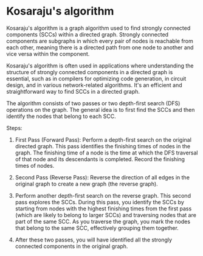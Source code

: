# Kosaraju's algorithm

Kosaraju's algorithm is a graph algorithm used to find strongly connected components (SCCs) within a directed graph. Strongly connected components are subgraphs in which every pair of nodes is reachable from each other, meaning there is a directed path from one node to another and vice versa within the component.

Kosaraju's algorithm is often used in applications where understanding the structure of strongly connected components in a directed graph is essential, such as in compilers for optimizing code generation, in circuit design, and in various network-related algorithms. It's an efficient and straightforward way to find SCCs in a directed graph.

The algorithm consists of two passes or two depth-first search (DFS) operations on the graph. The general idea is to first find the SCCs and then identify the nodes that belong to each SCC.

Steps:

1. First Pass (Forward Pass): Perform a depth-first search on the original directed graph. This pass identifies the finishing times of nodes in the graph. The finishing time of a node is the time at which the DFS traversal of that node and its descendants is completed. Record the finishing times of nodes.

2. Second Pass (Reverse Pass): Reverse the direction of all edges in the original graph to create a new graph (the reverse graph).

3. Perform another depth-first search on the reverse graph. This second pass explores the SCCs. During this pass, you identify the SCCs by starting from nodes with the highest finishing times from the first pass (which are likely to belong to larger SCCs) and traversing nodes that are part of the same SCC. As you traverse the graph, you mark the nodes that belong to the same SCC, effectively grouping them together.

4. After these two passes, you will have identified all the strongly connected components in the original graph.

